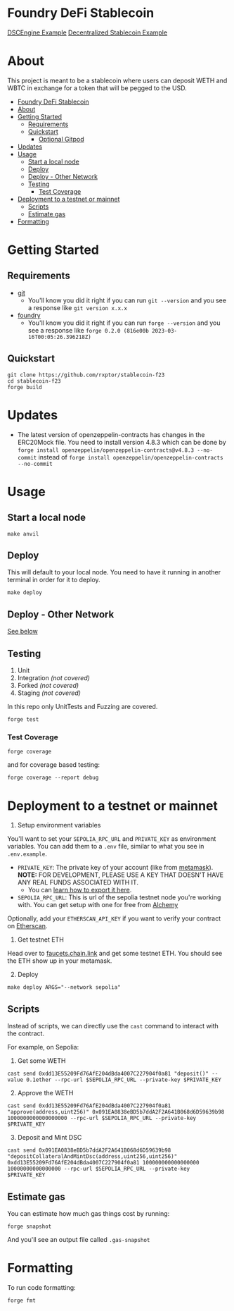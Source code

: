 # Foundry DeFi Stablecoin

[DSCEngine Example](https://sepolia.etherscan.io/address/0x091ea0838ebd5b7dda2f2a641b068d6d59639b98#code)
[Decentralized Stablecoin Example](https://sepolia.etherscan.io/address/0xf30021646269007b0bdc0763fd736c6380602f2f#code)

# About

This project is meant to be a stablecoin where users can deposit WETH and WBTC in exchange for a token that will be pegged to the USD.

- [Foundry DeFi Stablecoin](#foundry-defi-stablecoin)
- [About](#about)
- [Getting Started](#getting-started)
  - [Requirements](#requirements)
  - [Quickstart](#quickstart)
    - [Optional Gitpod](#optional-gitpod)
- [Updates](#updates)
- [Usage](#usage)
  - [Start a local node](#start-a-local-node)
  - [Deploy](#deploy)
  - [Deploy - Other Network](#deploy---other-network)
  - [Testing](#testing)
    - [Test Coverage](#test-coverage)
- [Deployment to a testnet or mainnet](#deployment-to-a-testnet-or-mainnet)
  - [Scripts](#scripts)
  - [Estimate gas](#estimate-gas)
- [Formatting](#formatting)

# Getting Started

## Requirements

- [git](https://git-scm.com/book/en/v2/Getting-Started-Installing-Git)
  - You'll know you did it right if you can run `git --version` and you see a response like `git version x.x.x`
- [foundry](https://getfoundry.sh/)
  - You'll know you did it right if you can run `forge --version` and you see a response like `forge 0.2.0 (816e00b 2023-03-16T00:05:26.396218Z)`

## Quickstart

```
git clone https://github.com/rxptor/stablecoin-f23
cd stablecoin-f23
forge build
```


# Updates
- The latest version of openzeppelin-contracts has changes in the ERC20Mock file. You need to install version 4.8.3 which can be done by ```forge install openzeppelin/openzeppelin-contracts@v4.8.3 --no-commit``` instead of ```forge install openzeppelin/openzeppelin-contracts --no-commit```

# Usage

## Start a local node

```
make anvil
```

## Deploy

This will default to your local node. You need to have it running in another terminal in order for it to deploy.

```
make deploy
```

## Deploy - Other Network

[See below](#deployment-to-a-testnet-or-mainnet)

## Testing

1. Unit
2. Integration *(not covered)*
3. Forked *(not covered)*
4. Staging *(not covered)*

In this repo only UnitTests and Fuzzing are covered.

```
forge test
```

### Test Coverage

```
forge coverage
```

and for coverage based testing:

```
forge coverage --report debug
```


# Deployment to a testnet or mainnet

1. Setup environment variables

You'll want to set your `SEPOLIA_RPC_URL` and `PRIVATE_KEY` as environment variables. You can add them to a `.env` file, similar to what you see in `.env.example`.

- `PRIVATE_KEY`: The private key of your account (like from [metamask](https://metamask.io/)). **NOTE:** FOR DEVELOPMENT, PLEASE USE A KEY THAT DOESN'T HAVE ANY REAL FUNDS ASSOCIATED WITH IT.
  - You can [learn how to export it here](https://metamask.zendesk.com/hc/en-us/articles/360015289632-How-to-Export-an-Account-Private-Key).
- `SEPOLIA_RPC_URL`: This is url of the sepolia testnet node you're working with. You can get setup with one for free from [Alchemy](https://alchemy.com/?a=673c802981)

Optionally, add your `ETHERSCAN_API_KEY` if you want to verify your contract on [Etherscan](https://etherscan.io/).

1. Get testnet ETH

Head over to [faucets.chain.link](https://faucets.chain.link/) and get some testnet ETH. You should see the ETH show up in your metamask.

2. Deploy

```
make deploy ARGS="--network sepolia"
```

## Scripts

Instead of scripts, we can directly use the `cast` command to interact with the contract.

For example, on Sepolia:

1. Get some WETH

```
cast send 0xdd13E55209Fd76AfE204dBda4007C227904f0a81 "deposit()" --value 0.1ether --rpc-url $SEPOLIA_RPC_URL --private-key $PRIVATE_KEY
```

2. Approve the WETH

```
cast send 0xdd13E55209Fd76AfE204dBda4007C227904f0a81 "approve(address,uint256)" 0x091EA0838eBD5b7ddA2F2A641B068d6D59639b98 1000000000000000000 --rpc-url $SEPOLIA_RPC_URL --private-key $PRIVATE_KEY
```

3. Deposit and Mint DSC

```
cast send 0x091EA0838eBD5b7ddA2F2A641B068d6D59639b98 "depositCollateralAndMintDsc(address,uint256,uint256)" 0xdd13E55209Fd76AfE204dBda4007C227904f0a81 100000000000000000 10000000000000000 --rpc-url $SEPOLIA_RPC_URL --private-key $PRIVATE_KEY
```


## Estimate gas

You can estimate how much gas things cost by running:

```
forge snapshot
```

And you'll see an output file called `.gas-snapshot`


# Formatting


To run code formatting:
```
forge fmt
```
